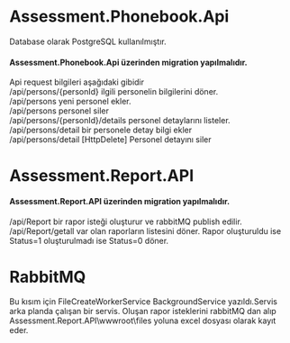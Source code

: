 #  Assessment.Phonebook.Api

Database olarak PostgreSQL kullanılmıştır.<br>
#### Assessment.Phonebook.Api üzerinden migration yapılmalıdır.<br>
Api request bilgileri aşağıdaki gibidir<br>
/api/persons/{personId} ilgili personelin bilgilerini döner.<br>
/api/persons yeni personel ekler.<br>
/api/persons personel siler<br>
/api/persons/{personId}/details personel detaylarını listeler.<br>
/api/persons/detail bir personele detay bilgi ekler<br>
/api/persons/detail [HttpDelete] Personel detayını siler<br>

# Assessment.Report.API

####  Assessment.Report.API üzerinden migration yapılmalıdır.

/api/Report bir rapor isteği oluşturur ve rabbitMQ publish edilir.<br>
/api/Report/getall var olan raporların listesini döner. Rapor oluşturuldu ise Status=1 oluşturulmadı ise Status=0 döner.<br>

#  RabbitMQ

Bu kısım için FileCreateWorkerService BackgroundService yazıldı.Servis arka planda çalışan bir servis. Oluşan rapor isteklerini rabbitMQ dan alıp Assessment.Report.API\wwwroot\files yoluna excel dosyası olarak kayıt eder.
